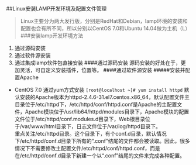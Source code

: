 ##Linux安装LAMP开发环境及配置文件管理
>Linux主要分为两大发行版，分别是RedHat和Debian，lamp环境的安装和配置也会有所不同，所以分别以CentOS 7.0和Ubuntu 14.04做为主机（L）
###安装lamp开发环境方法
1. 通过源码安装
2. 通过软件源安装
3. 通过集成lamp软件包直接安装
####通过源码安装
源码安装的好处在于，更加灵活，可自定义安装插件，位置等。
####通过软件源安装
#####安装并配置Apache
* CentOS 7.0 通过yum方式安装
`[root@localhost ~]# yum install httpd`
默认安装的Apache版本为httpd-2.4.6-31.el7.centos.x86_64，默认配置文件主目录位于/etc/httpd下，/etc/httpd/conf/httpd.conf是Apache的主配置文件，Apache模块位于/usr/lib64/httpd/modules目录下，Apache模块的配置文件位于/etc/httpd/conf.modules.d目录下，Web根目录位于/var/www/html目录下，日志文件位于/var/log/httpd目录下。  
重点关注/etc/httpd目录。这个目录下，有个conf.d目录，默认情况下/etc/httpd/conf.d目录下所有的“.conf”结尾的文件都会被读取。因此，很多情况下不需要修改主配置文件/etc/httpd/conf/httpd.conf，而是在/etc/httpd/conf.d目录下新建一个以“.conf”结尾的文件来完成各种配置。



